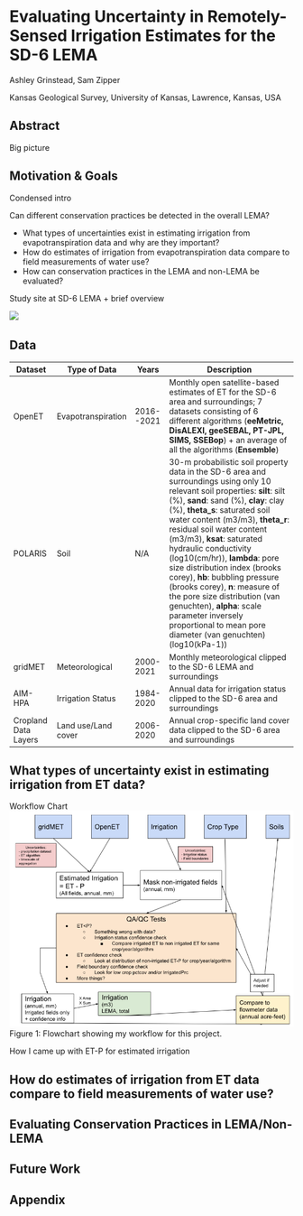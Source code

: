 # **Evaluating Uncertainty in Remotely-Sensed Irrigation Estimates for the SD-6 LEMA**

Ashley Grinstead, Sam Zipper

Kansas Geological Survey, University of Kansas, Lawrence, Kansas, USA

## **Abstract**

Big picture

## **Motivation & Goals**

Condensed intro

Can different conservation practices be detected in the overall LEMA?

- What types of uncertainties exist in estimating irrigation from evapotranspiration data and why are they important?
- How do estimates of irrigation from evapotranspiration data compare to field measurements of water use?
- How can conservation practices in the LEMA and non-LEMA be evaluated?

Study site at SD-6 LEMA + brief overview

![](https://www.agriculture.ks.gov/images/default-source/wms-images/sd6boundary.png?sfvrsn=68a6e98e_6)

## **Data**

| Dataset | Type of Data | Years | Description |
|---------|--------------|-------|-------------|
| OpenET | Evapotranspiration | 2016--2021 | Monthly open satellite-based estimates of ET for the SD-6 area and surroundings; 7 datasets consisting of 6 different algorithms (**eeMetric, DisALEXI, geeSEBAL, PT-JPL, SIMS, SSEBop**) + an average of all the algorithms (**Ensemble**) |
|POLARIS | Soil | N/A | 30-m probabilistic soil property data in the SD-6 area and surroundings using only 10 relevant soil properties: **silt**: silt (%), **sand**: sand (%), **clay**: clay (%), **theta_s**: saturated soil water content (m3/m3), **theta_r**: residual soil water content (m3/m3), **ksat**: saturated hydraulic conductivity (log10(cm/hr)), **lambda**: pore size distribution index (brooks corey), **hb**: bubbling pressure (brooks corey), **n**: measure of the pore size distribution (van genuchten), **alpha**: scale parameter inversely proportional to mean pore diameter (van genuchten) (log10(kPa-1)) | 
| gridMET | Meteorological | 2000-2021 | Monthly meteorological clipped to the SD-6 LEMA and surroundings | 
| AIM-HPA | Irrigation Status | 1984-2020 | Annual data for irrigation status clipped to the SD-6 area and surroundings | 
| Cropland Data Layers | Land use/Land cover | 2006-2020 | Annual crop-specific land cover data clipped to the SD-6 area and surroundings | 

## **What types of uncertainty exist in estimating irrigation from ET data?**

Workflow Chart
![](/images/workflow.png)
Figure 1: Flowchart showing my workflow for this project.

How I came up with ET-P for estimated irrigation


## **How do estimates of irrigation from ET data compare to field measurements of water use?**



## **Evaluating Conservation Practices in LEMA/Non-LEMA**



## **Future Work**



## **Appendix**

